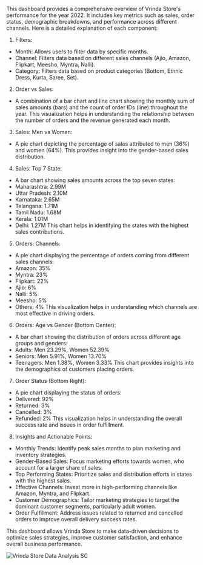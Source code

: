 This dashboard provides a comprehensive overview of Vrinda Store's performance for the year 2022. It includes key metrics such as sales, order status, demographic breakdowns, and performance across different channels. Here is a detailed explanation of each component:

1. Filters:
- Month: Allows users to filter data by specific months.
- Channel: Filters data based on different sales channels (Ajio, Amazon, Flipkart, Meesho, Myntra, Nalli).
- Category: Filters data based on product categories (Bottom, Ethnic Dress, Kurta, Saree, Set).

2. Order vs Sales:
- A combination of a bar chart and line chart showing the monthly sum of sales amounts (bars) and the count of order IDs (line) throughout the year. This visualization helps in understanding the relationship between the number of orders and the revenue generated each month.

3. Sales: Men vs Women:
- A pie chart depicting the percentage of sales attributed to men (36%) and women (64%). This provides insight into the gender-based sales distribution.

4. Sales: Top 7 State:
- A bar chart showing sales amounts across the top seven states:
- Maharashtra: 2.99M
- Uttar Pradesh: 2.10M
- Karnataka: 2.65M
- Telangana: 1.71M
- Tamil Nadu: 1.68M
- Kerala: 1.01M
- Delhi: 1.27M
This chart helps in identifying the states with the highest sales contributions.

5. Orders: Channels:
- A pie chart displaying the percentage of orders coming from different sales channels:
- Amazon: 35%
- Myntra: 23%
- Flipkart: 22%
- Ajio: 6%
- Nalli: 5%
- Meesho: 5%
- Others: 4%
This visualization helps in understanding which channels are most effective in driving orders.

6. Orders: Age vs Gender (Bottom Center):
- A bar chart showing the distribution of orders across different age groups and genders:
- Adults: Men 23.29%, Women 52.39%
- Seniors: Men 5.91%, Women 13.70%
- Teenagers: Men 1.38%, Women 3.33%
This chart provides insights into the demographics of customers placing orders.

7. Order Status (Bottom Right):
- A pie chart displaying the status of orders:
- Delivered: 92%
- Returned: 3%
- Cancelled: 3%
- Refunded: 2%
This visualization helps in understanding the overall success rate and issues in order fulfillment.

8. Insights and Actionable Points:
- Monthly Trends: Identify peak sales months to plan marketing and inventory strategies.
- Gender-Based Sales: Focus marketing efforts towards women, who account for a larger share of sales.
- Top Performing States: Prioritize sales and distribution efforts in states with the highest sales.
- Effective Channels: Invest more in high-performing channels like Amazon, Myntra, and Flipkart.
- Customer Demographics: Tailor marketing strategies to target the dominant customer segments, particularly adult women.
- Order Fulfillment: Address issues related to returned and cancelled orders to improve overall delivery success rates.

This dashboard allows Vrinda Store to make data-driven decisions to optimize sales strategies, improve customer satisfaction, and enhance overall business performance.

![Vrinda Store Data Analysis SC](https://github.com/user-attachments/assets/3497cc38-20ff-46dd-8c29-47c012808b17)
